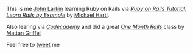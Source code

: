 This is me [John Larkin](http://www.linkedin.com/in/jlarkin353) learning Ruby on Rails via [*Ruby on Rails Tutorial: Learn Rails by Example*](http://railstutorial.org/)
by [Michael Hartl](http://michaelhartl.com/).

Also learing via [*Codecademy*](http://www.codecademy.com/) 
and did a great [*One Month Rails*](http://onemonthrails.com/) class by [Mattan Griffel](https://twitter.com/mattangriffel)

Feel free to [tweet](https://twitter.com/jlarkin353) me